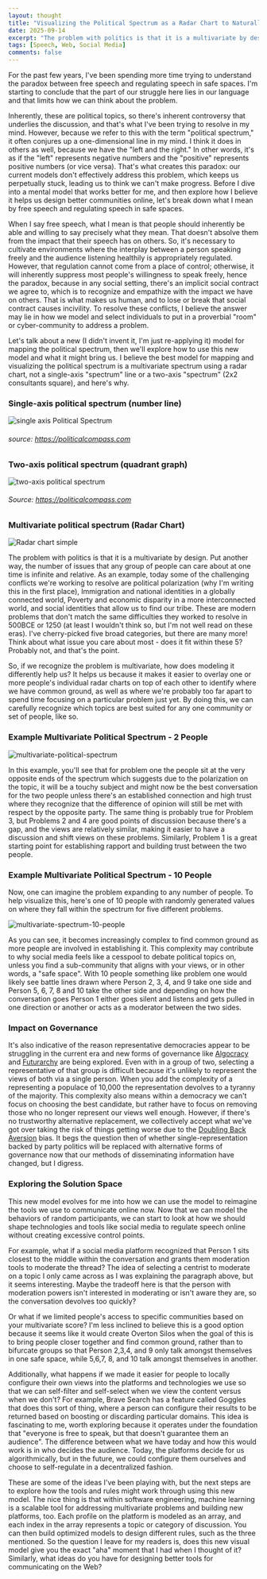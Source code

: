 ```yaml
---
layout: thought
title: "Visualizing the Political Spectrum as a Radar Chart to Naturally Regulate Speech"
date: 2025-09-14
excerpt: "The problem with politics is that it is a multivariate by design. Put another way, the number of problems that any group of people can care about at one time is infinite and relative. So we need a new way to model it."
tags: [Speech, Web, Social Media]
comments: false
---
```


For the past few years, I've been spending more time trying to understand the paradox between free speech and regulating speech in safe spaces. I'm starting to conclude that the part of our struggle here lies in our language and that limits how we can think about the problem.

Inherently, these are political topics, so there's inherent controversy that underlies the discussion, and that's what I've been trying to resolve in my mind. However, because we refer to this with the term "political spectrum," it often conjures up a one-dimensional line in my mind. I think it does in others as well, because we have the "left and the right." In other words, it's as if the "left" represents negative numbers and the "positive" represents positive numbers (or vice versa). That's what creates this paradox: our current models don't effectively address this problem, which keeps us perpetually stuck, leading us to think we can't make progress. Before I dive into a mental model that works better for me, and then explore how I believe it helps us design better communities online, let's break down what I mean by free speech and regulating speech in safe spaces.

When I say free speech, what I mean is that people should inherently be able and willing to say precisely what they mean. That doesn't absolve them from the impact that their speech has on others. So, it's necessary to cultivate environments where the interplay between a person speaking freely and the audience listening healthily is appropriately regulated. However, that regulation cannot come from a place of control; otherwise, it will inherently suppress most people's willingness to speak freely, hence the paradox, because in any social setting, there's an implicit social contract we agree to, which is to recognize and empathize with the impact we have on others. That is what makes us human, and to lose or break that social contract causes incivility. To resolve these conflicts, I believe the answer may lie in how we model and select individuals to put in a proverbial "room" or cyber-community to address a problem.

Let's talk about a new (I didn't invent it, I'm just re-applying it) model for mapping the political spectrum, then we'll explore how to use this new model and what it might bring us. I believe the best model for mapping and visualizing the political spectrum is a multivariate spectrum using a radar chart, not a single-axis "spectrum" line or a two-axis "spectrum" (2x2 consultants square), and here's why.

### Single-axis political spectrum (number line)

![single axis Political Spectrum](https://www.politicalcompass.org/images/leftright.png)
###### source: https://politicalcompass.com

### Two-axis political spectrum (quadrant graph)

![two-axis political spectrum](https://www.politicalcompass.org/images/bothaxes.gif)
###### Source: https://politicalcompass.com

### Multivariate political spectrum (Radar Chart)

![Radar chart simple](/assets/img/radar-chart-post/radar_chart_simple.png)

The problem with politics is that it is a multivariate by design. Put another way, the number of issues that any group of people can care about at one time is infinite and relative. As an example, today some of the challenging conflicts we're working to resolve are political polarization (why I'm writing this in the first place), Immigration and national identities in a globally connected world, Poverty and economic disparity in a more interconnected world, and social identities that allow us to find our tribe. These are modern problems that don't match the same difficulties they worked to resolve in 500BCE or 1250 (at least I wouldn't think so, but I'm not well read on these eras). I've cherry-picked five broad categories, but there are many more! Think about what issue you care about most - does it fit within these 5? Probably not, and that's the point.

So, if we recognize the problem is multivariate, how does modeling it differently help us? It helps us because it makes it easier to overlay one or more people's individual radar charts on top of each other to identify where we have common ground, as well as where we're probably too far apart to spend time focusing on a particular problem just yet. By doing this, we can carefully recognize which topics are best suited for any one community or set of people, like so.

### Example Multivariate Political Spectrum - 2 People

![multivariate-political-spectrum](/assets/img/radar-chart-post/radar_graph_political_spectrum.png)

In this example, you'll see that for problem one the people sit at the very opposite ends of the spectrum which suggests due to the polarization on the topic, it will be a touchy subject and might now be the best conversation for the two people unless there's an established connection and high trust where they recognize that the difference of opinion will still be met with respect by the opposite party. The same thing is probably true for Problem 3, but Problems 2 and 4 are good points of discussion because there's a gap, and the views are relatively similar, making it easier to have a discussion and shift views on these problems. Similarly, Problem 1 is a great starting point for establishing rapport and building trust between the two people.

### Example Multivariate Political Spectrum - 10 People

Now, one can imagine the problem expanding to any number of people. To help visualize this, here's one of 10 people with randomly generated values on where they fall within the spectrum for five different problems.

![multivariate-spectrum-10-people](/assets/img/radar-chart-post/radar_graph_10_people.png)

As you can see, it becomes increasingly complex to find common ground as more people are involved in establishing it. This complexity may contribute to why social media feels like a cesspool to debate political topics on, unless you find a sub-community that aligns with your views, or in other words, a "safe space". With 10 people something like problem one would likely see battle lines drawn where Person 2, 3, 4, and 9 take one side and Person 5, 6, 7, 8 and 10 take the other side and depending on how the conversation goes Person 1 either goes silent and listens and gets pulled in one direction or another or acts as a moderator between the two sides.

### Impact on Governance

It's also indicative of the reason representative democracies appear to be struggling in the current era and new forms of governance like [Algocracy](https://en.wikipedia.org/wiki/Government_by_algorithm) and [Futurarchy](https://en.wikipedia.org/wiki/Futarchy) are being explored. Even with in a group of two, selecting a representative of that group is difficult because it's unlikely to represent the views of both via a single person. When you add the complexity of a representing a populace of 10,000 the representation devolves to a tyranny of the majority. This complexity also means within a democracy we can't focus on choosing the best candidate, but rather have to focus on removing those who no longer represent our views well enough. However, if there's no trustworthy alternative replacement, we collectively accept what we've got over taking the risk of things getting worse due to the [Doubling Back Aversion](https://pubmed.ncbi.nlm.nih.gov/40343790/) bias. It begs the question then of whether single-representation backed by party politics will be replaced with alternative forms of governance now that our methods of disseminating information have changed, but I digress.

### Exploring the Solution Space

This new model evolves for me into how we can use the model to reimagine the tools we use to communicate online now. Now that we can model the behaviors of random participants, we can start to look at how we should shape technologies and tools like social media to regulate speech online without creating excessive control points.

For example, what if a social media platform recognized that Person 1 sits closest to the middle within the conversation and grants them moderation tools to moderate the thread? The idea of selecting a centrist to moderate on a topic I only came across as I was explaining the paragraph above, but it seems interesting. Maybe the tradeoff here is that the person with moderation powers isn't interested in moderating or isn't aware they are, so the conversation devolves too quickly?

Or what if we limited people's access to specific communities based on your multivariate score? I'm less inclined to believe this is a good option because it seems like it would create Overton Silos when the goal of this is to bring people closer together and find common ground, rather than to bifurcate groups so that Person 2,3,4, and 9 only talk amongst themselves in one safe space, while 5,6,7, 8, and 10 talk amongst themselves in another.

Additionally, what happens if we made it easier for people to locally configure their own views into the platforms and technologies we use so that we can self-filter and self-select when we view the content versus when we don't? For example, Brave Search has a feature called Goggles that does this sort of thing, where a person can configure their results to be returned based on boosting or discarding particular domains. This idea is fascinating to me, worth exploring because it operates under the foundation that "everyone is free to speak, but that doesn't guarantee them an audience". The difference between what we have today and how this would work is in who decides the audience. Today, the platforms decide for us algorithmically, but in the future, we could configure them ourselves and choose to self-regulate in a decentralized fashion.

These are some of the ideas I've been playing with, but the next steps are to explore how the tools and rules might work through using this new model. The nice thing is that within software engineering, machine learning is a scalable tool for addressing multivariate problems and building new platforms, too. Each profile on the platform is modeled as an array, and each index in the array represents a topic or category of discussion. You can then build optimized models to design different rules, such as the three mentioned. So the question I leave for my readers is, does this new visual model give you the exact "aha" moment that I had when I thought of it? Similarly, what ideas do you have for designing better tools for communicating on the Web?
